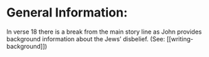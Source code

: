 # General Information:

In verse 18 there is a break from the main story line as John provides background information about the Jews’ disbelief. (See: [[writing-background]])